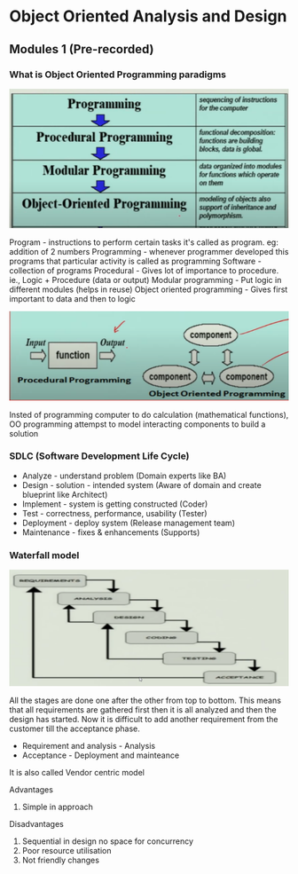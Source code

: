 # Object Oriented Analysis and Design 

## Modules 1 (Pre-recorded)

### What is Object Oriented Programming paradigms

![image](../img/OOAD/Module%201%20Paradigms.png)

Program - instructions to perform certain tasks it's called as program. eg: addition of 2 numbers
Programming -  whenever programmer developed this programs that particular activity is called as programming
Software - collection of programs
Procedural - Gives lot of importance to procedure. ie., Logic + Procedure (data or output)
Modular programming - Put logic in different modules (helps in reuse)
Object oriented programming - Gives first important to data and then to logic

![image](../img/OOAD/Module%201%20Paradigms%202.png)

Insted of programming computer to do calculation (mathematical functions), OO programming attempst to model interacting components to build a solution

### SDLC (Software Development Life Cycle)

* Analyze - understand problem (Domain experts like BA)
* Design - solution - intended system (Aware of domain and create blueprint like Architect)
* Implement - system is getting constructed (Coder)
* Test - correctness, performance, usability (Tester)
* Deployment - deploy system  (Release management team)
* Maintenance - fixes & enhancements (Supports)

### Waterfall model

![images](../img/OOAD/Module%201%20waterfall%20model.png)

All the stages are done one after the other from top to bottom. This means that all requirements are gathered first then it is all analyzed and then the design has started. Now it is difficult to add another requirement from the customer till the acceptance phase.

* Requirement and analysis - Analysis
* Acceptance - Deployment and mainteance

It is also called Vendor centric model

Advantages
1.  Simple in approach

Disadvantages
1. Sequential in design no space for concurrency
2. Poor resource utilisation
3. Not friendly changes

